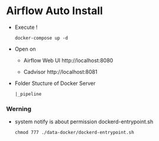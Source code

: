 # Airflow Auto Install
- Execute !
  ```
  docker-compose up -d
  ```
- Open on 
  - Airflow Web UI http://localhost:8080

  - Cadvisor http://localhost:8081

- Folder Stucture of Docker Server
  ```
  |_pipeline
  ```

### Werning
- system notify is about permission dockerd-entrypoint.sh
  ```
  chmod 777 ./data-docker/dockerd-entrypoint.sh
  ```